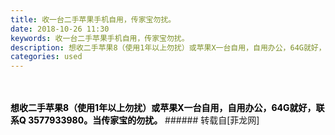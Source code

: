 ```yaml
---
title: 收一台二手苹果手机自用，传家宝勿扰。
date: 2018-10-26 11:30
keywords: 收一台二手苹果手机自用，传家宝勿扰。
description: 想收二手苹果8（使用1年以上勿扰）或苹果X一台自用，自用办公，64G就好，联系Q 3577933980。当传家宝的勿扰。
categories: used
---
```

<td class="t_f" id="postmessage_2168260">

<br/>
<br/>
<strong><font color="#000000">想收二手苹果8（使用1年以上勿扰）或苹果X一台自用，自用办公，64G就好，联系Q 3577933980。当传家宝的勿扰。</font></strong></td>
###### 转载自[菲龙网]